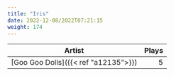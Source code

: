 ```yaml
---
title: "Iris"
date: 2022-12-08/2022T07:21:15
weight: 174
---
```




 Artist | Plays 
----- | -----:
[Goo Goo Dolls]({{< ref "a12135">}}) | 5
